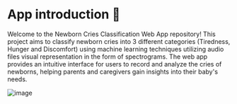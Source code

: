 # App introduction 👶
Welcome to the Newborn Cries Classification Web App repository! This project aims to classify newborn cries into 3 different categories (Tiredness, Hunger and Discomfort) using machine learning techniques utilizing audio files visual representation in the form of spectrograms. The web app provides an intuitive interface for users to record and analyze the cries of newborns, helping parents and caregivers gain insights into their baby's needs.


![image](https://github.com/maxko2/Crybaby-web-app/assets/49914498/51c0b2ef-26df-43a9-af8d-2c16cbf669c8)

